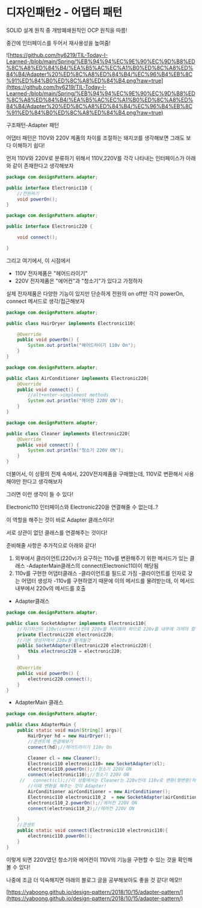 # 디자인패턴2 - 어댑터 패턴

SOLID 설계 원칙 중 개방폐쇄원칙인 OCP 원칙을 따름!

중간에 인터페이스를 두어서 재사용성을 높여줌!

![https://github.com/hy6219/TIL-Today-I-Learned-/blob/main/Spring/%EB%94%94%EC%9E%90%EC%9D%B8%ED%8C%A8%ED%84%B4/%EA%B5%AC%EC%A1%B0%ED%8C%A8%ED%84%B4/Adapter%20%ED%8C%A8%ED%84%B4/%EC%96%B4%EB%8C%91%ED%84%B0%ED%8C%A8%ED%84%B4.png?raw=true](https://github.com/hy6219/TIL-Today-I-Learned-/blob/main/Spring/%EB%94%94%EC%9E%90%EC%9D%B8%ED%8C%A8%ED%84%B4/%EA%B5%AC%EC%A1%B0%ED%8C%A8%ED%84%B4/Adapter%20%ED%8C%A8%ED%84%B4/%EC%96%B4%EB%8C%91%ED%84%B0%ED%8C%A8%ED%84%B4.png?raw=true)

구조패턴-Adapter 패턴

어댑터 패턴은 110V와 220V 제품의 차이를 조절하는 돼지코를 생각해보면 그래도 보다 이해하기 쉽다!

먼저 110V와 220V로 분류하기 위해서 110V,220V를 각각 나타내는 인터페이스가 아래와 같이 존재한다고 생각해보자

```java
package com.designPattern.adapter;

public interface Electronic110 {
    //전원켜기
    void powerOn();
}
```

```java
package com.designPattern.adapter;

public interface Electronic220 {

    void connect();

}
```

그리고 여기에서, 이 시점에서 

- 110V 전자제품은 "헤어드라이기"
- 220V 전자제품은 "에어컨"과 "청소기"가 있다고 가정하자

실제 전자제품은 다양한 기능이 있지만 단순하게 전원의 on off만 각각 powerOn, connect 메서드로 생각/접근해보자

```java
package com.designPattern.adapter;

public class HairDryer implements Electronic110{

    @Override
    public void powerOn() {
        System.out.println("헤어드라이기 110v On");
    }
}
```

```java
package com.designPattern.adapter;

public class AirConditioner implements Electronic220{
    @Override
    public void connect() {
        //alt+enter->implement methods
        System.out.println("에어컨 220V ON");
    }
}
```

```java
package com.designPattern.adapter;

public class Cleaner implements Electronic220{
    @Override
    public void connect() {
        System.out.println("청소기 220V ON");
    }
}
```

더불어서, 이 상황의 전제 속에서, 220V전자제품을 구매했는데, 110V로 변환해서 사용해야만 한다고 생각해보자

그러면 이런 생각이 들 수 있다!

Electronic110 인터페이스와 Electronic220을 연결해줄 수 없는데..?

이 역할을 해주는 것이 바로 Adapter 클래스이다! 

서로 상관이 없던 클래스를 연결해주는 것이다!

준비해줄 사항은 추가적으로 아래와 같다!

1. 외부에서 클라이언트(220v)가 요구하는 110v를 변환해주기 위한 메서드가 있는 클래스
-AdapterMain클래스의 connect(Electronic110)이 해당됨
2. 110v를 구현한 어댑터클래스
-클라이언트를 필드로 가짐
-클라이언트를 인자로 갖는 어댑터 생성자
-110v를 구현하였기 때문에 이의 메서드를 물려받는데, 이 메서드 내부에서 220v의 메서드를 호출
- Adapter클래스

```java
package com.designPattern.adapter;

public class SocketAdapter implements Electronic110{
    //자기자신이 110v(connect)인데 220v를 처리해야 하므로 220v를 내부에 가져야 함
    private Electronic220 electronic220;
    //기본 생성자에서 220v를 받게될것
    public SocketAdapter(Electronic220 electronic220){
        this.electronic220 = electronic220;
    }

    @Override
    public void powerOn() {
        electronic220.connect();
    }
}
```

- AdapterMain 클래스

```java
package com.designPattern.adapter;

public class AdapterMain {
    public static void main(String[] args){
        HairDryer hd = new HairDryer();
        //콘센트에 연결해보기
        connect(hd);//헤어드라이기 110v On

        Cleaner cl = new Cleaner();
        Electronic110 electronic110= new SocketAdapter(cl);
        electronic110.powerOn();//청소기 220V ON
        connect(electronic110);//청소기 220V ON
     //   connect(cl);//이 상황에서는 Cleaner는 220v인데 110v로 변환(형변환)하려고 하기 때문에 문제가 되는 것!
        //이때 변환을 해주는 것이 Adapter!
        AirConditioner airConditioner = new AirConditioner();
        Electronic110 electronic110_2  = new SocketAdapter(airConditioner);
        electronic110_2.powerOn();//에어컨 220V ON
        connect(electronic110_2);//에어컨 220V ON

    }
    //콘센트
    public static void connect(Electronic110 electronic110){
        electronic110.powerOn();
    }
}
```

이렇게 되면 220V였던 청소기와 에어컨이 110V의 기능을 구현할 수 있는 것을 확인해볼 수 있다!

나중에 조금 더 익숙해지면 아래의 블로그 글을 공부해보아도 좋을 것 같다! 메모!!

[https://yaboong.github.io/design-pattern/2018/10/15/adapter-pattern/](https://yaboong.github.io/design-pattern/2018/10/15/adapter-pattern/)
